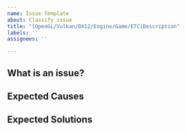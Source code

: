 ```yaml
---
name: Issue Template
about: Classify issue
title: "[OpenGL/Vulkan/DX12/Engine/Game/ETC]Description"
labels: ''
assignees: ''

---
```


## What is an issue?

## Expected Causes

## Expected Solutions
